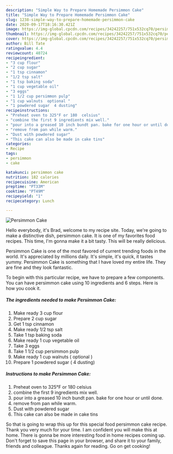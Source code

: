 ```yaml
---
description: "Simple Way to Prepare Homemade Persimmon Cake"
title: "Simple Way to Prepare Homemade Persimmon Cake"
slug: 1238-simple-way-to-prepare-homemade-persimmon-cake
date: 2020-09-17T18:16:30.421Z
image: https://img-global.cpcdn.com/recipes/34242257/751x532cq70/persimmon-cake-recipe-main-photo.jpg
thumbnail: https://img-global.cpcdn.com/recipes/34242257/751x532cq70/persimmon-cake-recipe-main-photo.jpg
cover: https://img-global.cpcdn.com/recipes/34242257/751x532cq70/persimmon-cake-recipe-main-photo.jpg
author: Bill Tate
ratingvalue: 4.4
reviewcount: 40724
recipeingredient:
- "3 cup flour"
- "2 cup sugar"
- "1 tsp cinnamon"
- "1/2 tsp salt"
- "1 tsp baking soda"
- "1 cup vegetable oil"
- "3 eggs"
- "1 1/2 cup persimmon pulp"
- "1 cup walnuts  optional "
- "1 powdered sugar  4 dusting"
recipeinstructions:
- "Preheat oven to 325°F or 180  celsius"
- "combine the first 9 ingredients mix well."
- "pour into a greased 10 inch bundt pan. bake for one hour or until done."
- "remove from pan while warm."
- "Dust with powdered sugar"
- "This cake can also be made in cake tins"
categories:
- Recipe
tags:
- persimmon
- cake

katakunci: persimmon cake 
nutrition: 182 calories
recipecuisine: American
preptime: "PT33M"
cooktime: "PT49M"
recipeyield: "1"
recipecategory: Lunch

---
```



![Persimmon Cake](https://img-global.cpcdn.com/recipes/34242257/751x532cq70/persimmon-cake-recipe-main-photo.jpg)

Hello everybody, it's Brad, welcome to my recipe site. Today, we're going to make a distinctive dish, persimmon cake. It is one of my favorites food recipes. This time, I'm gonna make it a bit tasty. This will be really delicious.



Persimmon Cake is one of the most favored of current trending foods in the world. It's appreciated by millions daily. It's simple, it's quick, it tastes yummy. Persimmon Cake is something that I have loved my entire life. They are fine and they look fantastic.


To begin with this particular recipe, we have to prepare a few components. You can have persimmon cake using 10 ingredients and 6 steps. Here is how you cook it.

<!--inarticleads1-->

##### The ingredients needed to make Persimmon Cake:

1. Make ready 3 cup flour
1. Prepare 2 cup sugar
1. Get 1 tsp cinnamon
1. Make ready 1/2 tsp salt
1. Take 1 tsp baking soda
1. Make ready 1 cup vegetable oil
1. Take 3 eggs
1. Take 1 1/2 cup persimmon pulp
1. Make ready 1 cup walnuts ( optional )
1. Prepare 1 powdered sugar ( 4 dusting)




<!--inarticleads2-->

##### Instructions to make Persimmon Cake:

1. Preheat oven to 325°F or 180  celsius
1. combine the first 9 ingredients mix well.
1. pour into a greased 10 inch bundt pan. bake for one hour or until done.
1. remove from pan while warm.
1. Dust with powdered sugar
1. This cake can also be made in cake tins




So that is going to wrap this up for this special food persimmon cake recipe. Thank you very much for your time. I am confident you will make this at home. There is gonna be more interesting food in home recipes coming up. Don't forget to save this page in your browser, and share it to your family, friends and colleague. Thanks again for reading. Go on get cooking!
